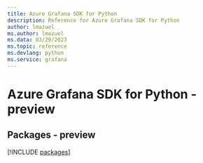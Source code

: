 ```yaml
---
title: Azure Grafana SDK for Python
description: Reference for Azure Grafana SDK for Python
author: lmazuel
ms.author: lmazuel
ms.data: 03/29/2023
ms.topic: reference
ms.devlang: python
ms.service: grafana
---
```

# Azure Grafana SDK for Python - preview
## Packages - preview
[!INCLUDE [packages](grafana-index.md)]